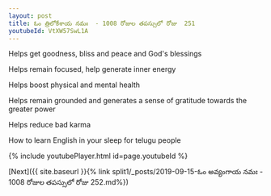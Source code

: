 ```yaml
---
layout: post
title: ఓం త్రిలోకేశాయ నమః  - 1008 రోజుల తపస్సులో రోజు  251
youtubeId: VtXW57SwL1A
---
```

 
 
Helps get goodness, bliss and peace and God's blessings
 
Helps remain focused, help generate inner energy 
 
Helps boost physical and mental health 
 
Helps remain grounded and generates a sense of gratitude towards the greater power 
 
Helps reduce bad karma
 
How to learn English in your sleep for telugu people
 
 
 
 


{% include youtubePlayer.html id=page.youtubeId %}
 
[Next]({{ site.baseurl }}{% link split1/_posts/2019-09-15-ఓం అవ్యంగాయ నమః  - 1008 రోజుల తపస్సులో రోజు  252.md%})
 

